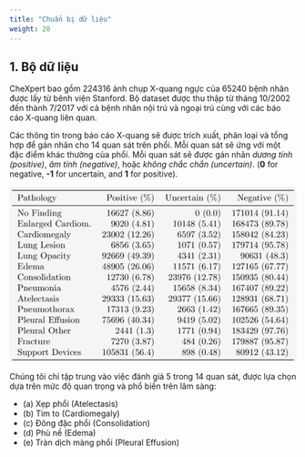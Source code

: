 ```yaml
---
title: "Chuẩn bị dữ liệu"
weight: 20
---
```


## 1. Bộ dữ liệu 

CheXpert bao gồm 224316 ảnh chụp X-quang ngực của 65240 bệnh nhân được
lấy từ bênh viện Stanford. Bộ dataset được thu thập từ tháng 10/2002 đến
thành 7/2017 với cả bệnh nhân nội trú và ngoại trú cùng với các báo cáo
X-quang liên quan.

Các thông tin trong báo cáo X-quang sẽ được trích xuất, phân loại và
tổng hợp để gán nhãn cho 14 quan sát trên phổi. Mỗi quan sát sẽ ứng với
một đặc điểm khác thường của phổi. Mỗi quan sát sẽ được gán nhãn *dương
tính (positive)*, *âm tính (negative)*, hoặc *không chắc chắn
(uncertain)*. (**0** for negative, **-1** for uncertain, and **1** for
positive).

![Chi tiết bộ dataset CheXpert](6531313ea2fb40feeff6fdb6403c8279.png)

Chúng tôi chỉ tập trung vào việc đánh giá 5 trong 14 quan sát, được lựa chọn dựa trên mức độ quan trọng và phổ biến trên lâm sàng: 

- (a) Xẹp phổi (Atelectasis)
- (b) Tim to (Cardiomegaly)
- (c) Đông đặc phổi (Consolidation)
- (d) Phù nề (Edema)
- (e) Tràn dịch màng phổi (Pleural Effusion)


